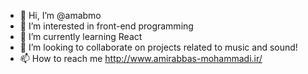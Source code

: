 - 👋 Hi, I’m @amabmo
- 👀 I’m interested in front-end programming 
- 🌱 I’m currently learning React
- 💞️ I’m looking to collaborate on projects related to music and sound! 
- 📫 How to reach me http://www.amirabbas-mohammadi.ir/

<!---
amabmo/amabmo is a ✨ special ✨ repository because its `README.md` (this file) appears on your GitHub profile.
You can click the Preview link to take a look at your changes.
--->
